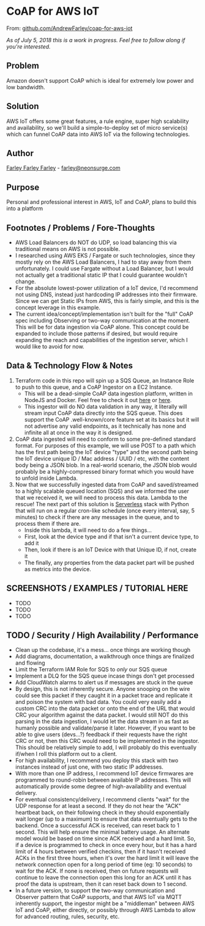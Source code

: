 # CoAP for AWS IoT
From: [github.com/AndrewFarley/coap-for-aws-iot](https://github.com/AndrewFarley/coap-for-aws-iot)

_As of July 5, 2018 this is a work in progress.  Feel free to follow along if you're interested._

## Problem

Amazon doesn't support CoAP which is ideal for extremely low power and low bandwidth.

## Solution
AWS IoT offers some great features, a rule engine, super high scalability and availability, so we'll build a simple-to-deploy set of micro service(s) which can funnel CoAP data into AWS IoT via the following technologies.

## Author
[Farley Farley Farley](farley@neonsurge.com) - farley@neonsurge.com

## Purpose
Personal and professional interest in AWS, IoT and CoAP, plans to build this into a platform

## Footnotes / Problems / Fore-Thoughts
 * AWS Load Balancers do NOT do UDP, so load balancing this via traditional means on AWS is not possible.
 * I researched using AWS EKS / Fargate or such technologies, since they mostly rely on the AWS Load Balancers, I had to stay away from them unfortunately.  I could use Fargate without a Load Balancer, but I would not actually get a traditional static IP that I could guarantee wouldn't change.
 * For the absolute lowest-power utilization of a IoT device, I'd recommend not using DNS, instead just hardcoding IP addresses into their firmware.  Since we can get Static IPs from AWS, this is fairly simple, and this is the concept leverage in this example.
 * The current idea/concept/implementation isn't built for the "full" CoAP spec including Observing or two-way communication at the moment.  This will be for data ingestion via CoAP alone.  This concept could be expanded to include those patterns if desired, but would require expanding the reach and capabilities of the ingestion server, which I would like to avoid for now.

## Data & Technology Flow & Notes
1. Terraform code in this repo will spin up a SQS Queue, an Instance Role to push to this queue, and a CoAP Ingestor on a EC2 Instance.
    * This will be a dead-simple CoAP data ingestion platform, written in NodeJS and Docker.  Feel free to check it out [here](https://hub.docker.com/r/andrewfarley/coap-for-aws-iot/) or [here](https://github.com/AndrewFarley/coap-for-aws-iot).
    * This ingestor will do NO data validation in any way, it literally will stream input CoAP data directly into the SQS queue.  This does support the CoAP .well-known/core feature set at its basics but it will not advertise any valid endpoints, as it technically has none and infinite all at once in the way it is designed.
1. CoAP data ingested will need to conform to some pre-defined standard format.  For purposes of this example, we will use POST to a path which has the first path being the IoT device "type" and the second path being the IoT device unique ID / Mac address / UUID / etc, with the content body being a JSON blob.  In a real-world scenario, the JSON blob would probably be a highly-compressed binary format which you would have to unfold inside Lambda.
1. Now that we successfully ingested data from CoAP and saved/streamed to a highly scalable queued location (SQS) and we informed the user that we received it, we will need to process this data.  Lambda to the rescue!  The next part of this solution is [Serverless](https://serverless.com/) stack with Python that will run on a regular cron-like schedule (once every interval, say, 5 minutes) to check if there are any messages in the queue, and to process them if there are.
    * Inside this lambda, it will need to do a few things... 
    * First, look at the device type and if that isn't a current device type, to add it
    * Then, look if there is an IoT Device with that Unique ID, if not, create it
    * The finally, any properties from the data packet part will be pushed as metrics into the device.

## SCREENSHOTS / EXAMPLES / TUTORIAL HERE 
* TODO
* TODO
* TODO

## TODO / Security / High Availability / Performance
* Clean up the codebase, it's a mess... once things are working though
* Add diagrams, documentation, a walkthrough once things are finalized and flowing
* Limit the Terraform IAM Role for SQS to _only_ our SQS queue
* Implement a DLQ for the SQS queue incase things don't get processed
* Add CloudWatch alarms to alert us if messages are stuck in the queue
* By design, this is not inherently secure.  Anyone snooping on the wire could see this packet if they caught it in a packet trace and replicate it and poison the system with bad data.  You could very easily add a custom CRC into the data packet or onto the end of the URL that would CRC your algorithm against the data packet.  I would still NOT do this parsing in the data ingestion, I would let the data stream in as fast as humanly possible and validate/parse it later.  However, if you want to be able to give users (devs...?) feedback if their requests have the right CRC or not, then this CRC would need to be implemented in the ingestor.  This should be relatively simple to add, I will probably do this eventually if/when I roll this platform out to a client.
* For high availability, I recommend you deploy this stack with two instances instead of just one, with two static IP addresses.
* With more than one IP address, I recommend IoT device firmwares are programmed to round-robin between available IP addresses.  This will automatically provide some degree of high-availability and eventual delivery.
* For eventual consistency/delivery, I recommend clients "wait" for the UDP response for at least a second.  If they do not hear the "ACK" heartbeat back, on their following check in they should exponentially wait longer (up to a maximum) to ensure that data eventually gets to the backend.  Once a successful ACK is received, can reset back to 1 second.  This will help ensure the minimal battery usage.  An alternate model would be based on time since ACK received and a hard limit.  So, if a device is programmed to  check in once every hour, but it has a hard limit of 4 hours between verified checkins, then if it hasn't received ACKs in the first three hours, when it's over the hard limit it will leave the network connection open for a long period of time (eg: 10 seconds) to wait for the ACK.  If none is received, then on future requests will continue to leave the connection open this long for an ACK until it has proof the data is upstream, then it can reset back down to 1 second.
* In a future version, to support the two-way communication and Observer pattern that CoAP supports, and that AWS IoT via MQTT inherently support, the ingestor might be a "middleman" between AWS IoT and CoAP, either directly, or possibly through AWS Lambda to allow for advanced routing, rules, security, etc.
